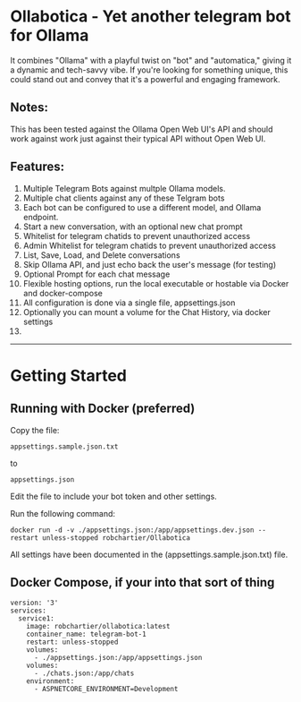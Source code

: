 # Ollabotica - Yet another telegram bot for Ollama

It combines "Ollama" with a playful twist on "bot" and "automatica," giving it a dynamic and tech-savvy vibe. If you're looking for something unique, this could stand out and convey that it's a powerful and engaging framework.


## Notes:
This has been tested against the Ollama Open Web UI's API and should work against work just against their typical API without Open Web UI.

## Features:
1. Multiple Telegram Bots against multple Ollama models.
1. Multiple chat clients against any of these Telgram bots
1. Each bot can be configured to use a different model, and Ollama endpoint.
1. Start a new conversation, with an optional new chat prompt
1. Whitelist for telegram chatids to prevent unauthorized access
1. Admin Whitelist for telegram chatids to prevent unauthorized access
1. List, Save, Load, and Delete conversations
1. Skip Ollama API, and just echo back the user's message (for testing)
1. Optional Prompt for each chat message
1. Flexible hosting options, run the local executable or hostable via Docker and docker-compose
1. All configuration is done via a single file, appsettings.json
1. Optionally you can mount a volume for the Chat History, via docker settings
1. 

----

# Getting Started

## Running with Docker (preferred)

Copy the file: 
```
appsettings.sample.json.txt
```

to

```
appsettings.json
```


Edit the file to include your bot token and other settings.

Run the following command:

```
docker run -d -v ./appsettings.json:/app/appsettings.dev.json --restart unless-stopped robchartier/Ollabotica 
```

All settings have been documented in the (appsettings.sample.json.txt) file.


## Docker Compose, if your into that sort of thing

```
version: '3'
services:
  service1:
    image: robchartier/ollabotica:latest
    container_name: telegram-bot-1
    restart: unless-stopped
    volumes:
      - ./appsettings.json:/app/appsettings.json
    volumes:
      - ./chats.json:/app/chats
    environment:
      - ASPNETCORE_ENVIRONMENT=Development

```
